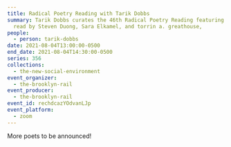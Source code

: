 ```yaml
---
title: Radical Poetry Reading with Tarik Dobbs
summary: Tarik Dobbs curates the 46th Radical Poetry Reading featuring poetry
  read by Steven Duong, Sara Elkamel, and torrin a. greathouse,
people:
  - person: tarik-dobbs
date: 2021-08-04T13:00:00-0500
end_date: 2021-08-04T14:30:00-0500
series: 356
collections:
  - the-new-social-environment
event_organizer:
  - the-brooklyn-rail
event_producer:
  - the-brooklyn-rail
event_id: rechdcazYOdvanLJp
event_platform:
  - zoom
---
```

More poets to be announced!